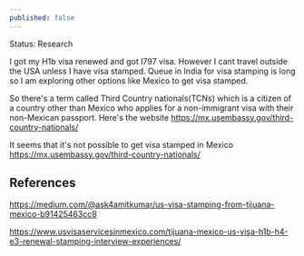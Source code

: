 ```yaml
---
published: false
---
```

Status: Research 

I got my H1b visa renewed and got I797 visa. However I cant travel outside the USA unless I have visa stamped. Queue in India for visa stamping is long so I am exploring other options like Mexico to get visa stamped.

So there's a term called Third Country nationals(TCNs) which is a citizen of a country other than Mexico who applies for a non-immigrant visa with their non-Mexican passport. Here's the website https://mx.usembassy.gov/third-country-nationals/

It seems that it's not possible to get visa stamped in Mexico https://mx.usembassy.gov/third-country-nationals/


## References

https://medium.com/@ask4amitkumar/us-visa-stamping-from-tijuana-mexico-b91425463cc8

https://www.usvisaservicesinmexico.com/tijuana-mexico-us-visa-h1b-h4-e3-renewal-stamping-interview-experiences/


